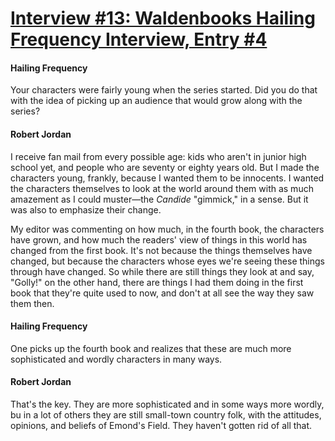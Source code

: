 # [Interview #13: Waldenbooks Hailing Frequency Interview, Entry #4](https://www.theoryland.com/intvmain.php?i=13#4)

#### Hailing Frequency

Your characters were fairly young when the series started. Did you do that with the idea of picking up an audience that would grow along with the series?

#### Robert Jordan

I receive fan mail from every possible age: kids who aren't in junior high school yet, and people who are seventy or eighty years old. But I made the characters young, frankly, because I wanted them to be innocents. I wanted the characters themselves to look at the world around them with as much amazement as I could muster—the
*Candide*
"gimmick," in a sense. But it was also to emphasize their change.

My editor was commenting on how much, in the fourth book, the characters have grown, and how much the readers' view of things in this world has changed from the first book. It's not because the things themselves have changed, but because the characters whose eyes we're seeing these things through have changed. So while there are still things they look at and say, "Golly!" on the other hand, there are things I had them doing in the first book that they're quite used to now, and don't at all see the way they saw them then.

#### Hailing Frequency

One picks up the fourth book and realizes that these are much more sophisticated and wordly characters in many ways.

#### Robert Jordan

That's the key. They are more sophisticated and in some ways more wordly, bu in a lot of others they are still small-town country folk, with the attitudes, opinions, and beliefs of Emond's Field. They haven't gotten rid of all that.


